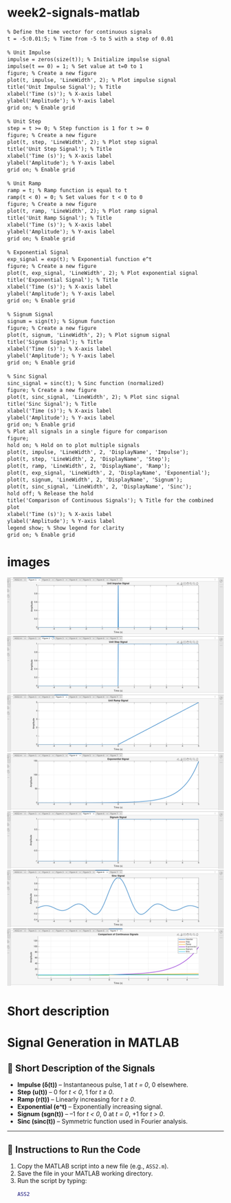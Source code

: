 # week2-signals-matlab

```
% Define the time vector for continuous signals
t = -5:0.01:5; % Time from -5 to 5 with a step of 0.01

% Unit Impulse
impulse = zeros(size(t)); % Initialize impulse signal
impulse(t == 0) = 1; % Set value at t=0 to 1
figure; % Create a new figure
plot(t, impulse, 'LineWidth', 2); % Plot impulse signal
title('Unit Impulse Signal'); % Title
xlabel('Time (s)'); % X-axis label
ylabel('Amplitude'); % Y-axis label
grid on; % Enable grid

% Unit Step
step = t >= 0; % Step function is 1 for t >= 0
figure; % Create a new figure
plot(t, step, 'LineWidth', 2); % Plot step signal
title('Unit Step Signal'); % Title
xlabel('Time (s)'); % X-axis label
ylabel('Amplitude'); % Y-axis label
grid on; % Enable grid

% Unit Ramp
ramp = t; % Ramp function is equal to t
ramp(t < 0) = 0; % Set values for t < 0 to 0
figure; % Create a new figure
plot(t, ramp, 'LineWidth', 2); % Plot ramp signal
title('Unit Ramp Signal'); % Title
xlabel('Time (s)'); % X-axis label
ylabel('Amplitude'); % Y-axis label
grid on; % Enable grid

% Exponential Signal
exp_signal = exp(t); % Exponential function e^t
figure; % Create a new figure
plot(t, exp_signal, 'LineWidth', 2); % Plot exponential signal
title('Exponential Signal'); % Title
xlabel('Time (s)'); % X-axis label
ylabel('Amplitude'); % Y-axis label
grid on; % Enable grid

% Signum Signal
signum = sign(t); % Signum function
figure; % Create a new figure
plot(t, signum, 'LineWidth', 2); % Plot signum signal
title('Signum Signal'); % Title
xlabel('Time (s)'); % X-axis label
ylabel('Amplitude'); % Y-axis label
grid on; % Enable grid

% Sinc Signal
sinc_signal = sinc(t); % Sinc function (normalized)
figure; % Create a new figure
plot(t, sinc_signal, 'LineWidth', 2); % Plot sinc signal
title('Sinc Signal'); % Title
xlabel('Time (s)'); % X-axis label
ylabel('Amplitude'); % Y-axis label
grid on; % Enable grid
% Plot all signals in a single figure for comparison
figure;
hold on; % Hold on to plot multiple signals
plot(t, impulse, 'LineWidth', 2, 'DisplayName', 'Impulse');
plot(t, step, 'LineWidth', 2, 'DisplayName', 'Step');
plot(t, ramp, 'LineWidth', 2, 'DisplayName', 'Ramp');
plot(t, exp_signal, 'LineWidth', 2, 'DisplayName', 'Exponential');
plot(t, signum, 'LineWidth', 2, 'DisplayName', 'Signum');
plot(t, sinc_signal, 'LineWidth', 2, 'DisplayName', 'Sinc');
hold off; % Release the hold
title('Comparison of Continuous Signals'); % Title for the combined plot
xlabel('Time (s)'); % X-axis label
ylabel('Amplitude'); % Y-axis label
legend show; % Show legend for clarity
grid on; % Enable grid
```

# images

![image](/Images/1.png)
![image](/Images/2.png)
![image](/Images/3.png)
![image](/Images/4.png)
![image](/Images/5.png)
![image](/Images/6.png)
![image](/Images/7.png)

# Short description
# Signal Generation in MATLAB

## 📌 Short Description of the Signals
- **Impulse (δ(t))** – Instantaneous pulse, 1 at *t = 0*, 0 elsewhere.  
- **Step (u(t))** – 0 for *t < 0*, 1 for *t ≥ 0*.  
- **Ramp (r(t))** – Linearly increasing for *t ≥ 0*.  
- **Exponential (e^t)** – Exponentially increasing signal.  
- **Signum (sgn(t))** – –1 for *t < 0*, 0 at *t = 0*, +1 for *t > 0*.  
- **Sinc (sinc(t))** – Symmetric function used in Fourier analysis.  

---

## 📌 Instructions to Run the Code
1. Copy the MATLAB script into a new file (e.g., `ASS2.m`).  
2. Save the file in your MATLAB working directory.  
3. Run the script by typing:
   ```matlab
   ASS2

